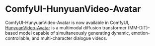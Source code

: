 # ComfyUI-HunyuanVideo-Avatar

ComfyUI-HunyuanVideo-Avatar is now available in ComfyUI, [HunyuanVideo-Avatar](https://github.com/Tencent-Hunyuan/HunyuanVideo-Avatar) is a multimodal diffusion transformer (MM-DiT)-based model capable of simultaneously generating dynamic, emotion-controllable, and multi-character dialogue videos. 

